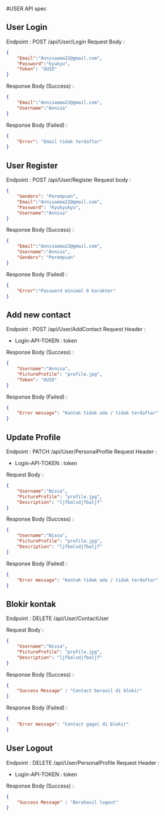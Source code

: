 #USER API spec

## User Login
Endpoint : POST /api/User/Login
Request Body : 

```JSON
{
    "Email":"Annisaama22@gmail.com",
    "Password":"kyukyu",
    "Token": "UUID"
}
```
Response Body (Success) : 
```JSON
{   
    "Email":"Annisaama22@gmail.com",
    "Username":"Annisa"
}
```
Response Body (Failed) : 
```JSON
{   
    "Error": "Email tidak terdaftar"
}
```

## User Register
Endpoint : POST /api/User/Register
Request body :

```JSON
{   
    "Genders": "Perempuan",
    "Email":"Annisaama22@gmail.com",
    "Password": "Kyukyukyu",
    "Username":"Annisa"
}
```
Response Body (Success) : 
```JSON
{   
    "Email":"Annisaama22@gmail.com",
    "Username":"Annisa",
    "Genders": "Perempuan"
}
```

Response Body (Failed) : 
```JSON
{   
    "Error":"Password minimal 8 karakter"
}
```

## Add new contact
Endpoint : POST /api/User/AddContact
Request Header :
- Login-API-TOKEN : token

Response Body (Success) : 
```JSON
{   
    "Username":"Annisa",
    "PictureProfile": "profile.jpg",
    "Token": "UUID"
}
```

Response Body (Failed) : 
```JSON
{   
    "Error message": "Kontak tidak ada / tidak terdaftar"
}
```

## Update Profile
Endpoint : PATCH /api/User/PersonalProfile
Request Header :
- Login-API-TOKEN : token

Request Body :
```JSON
{   
    "Username":"Nissa",
    "PictureProfile": "profile.jpg",
    "Description": "ljfbalsdjfbaljf"
}
```

Response Body (Success) : 
```JSON
{   
    "Username":"Nissa",
    "PictureProfile": "profile.jpg",
    "Description": "ljfbalsdjfbaljf"
}
```

Response Body (Failed) : 
```JSON
{   
    "Error message": "Kontak tidak ada / tidak terdaftar"
}
```

## Blokir kontak
Endpoint : DELETE /api/User/ContactUser

Request Body :
```JSON
{   
    "Username":"Nissa",
    "PictureProfile": "profile.jpg",
    "Description": "ljfbalsdjfbaljf"
}
```

Response Body (Success) : 
```JSON
{   
    "Success Message" : "Contact berasil di blokir"
}
```

Response Body (Failed) : 
```JSON
{   
    "Error message": "Contact gagal di blokir"
}
```

## User Logout
Endpoint : DELETE /api/User/PersonalProfile
Request Header :
- Login-API-TOKEN : token

Response Body (Success) : 
```JSON
{   
    "Success Message" : "Berahasil logout"
}
```